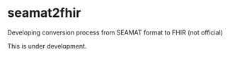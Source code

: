 # seamat2fhir
Developing conversion process from SEAMAT format to FHIR (not official)


This is under development.
